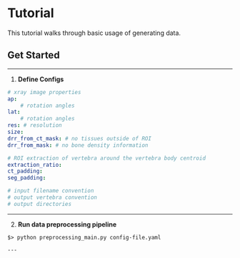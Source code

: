 # Tutorial

This tutorial walks through basic usage of generating data.

## Get Started

---

1. **Define Configs**
```yaml
# xray image properties
ap:
    # rotation angles 
lat:
    # rotation angles
res: # resolution
size: 
drr_from_ct_mask: # no tissues outside of ROI
drr_from_mask: # no bone density information

# ROI extraction of vertebra around the vertebra body centroid
extraction_ratio:
ct_padding: 
seg_padding: 

# input filename convention
# output vertebra convention
# output directories
```
---

2. **Run data preprocessing pipeline**
```shell
$> python preprocessing_main.py config-file.yaml

---